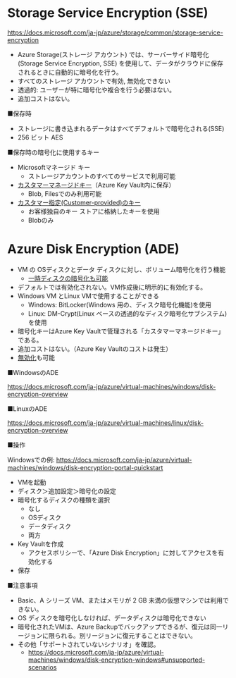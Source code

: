 # Storage Service Encryption (SSE)

https://docs.microsoft.com/ja-jp/azure/storage/common/storage-service-encryption

- Azure Storage(ストレージ アカウント) では、サーバーサイド暗号化 (Storage Service Encryption, SSE) を使用して、データがクラウドに保存されるときに自動的に暗号化を行う。
- すべてのストレージ アカウントで有効, 無効化できない
- 透過的: ユーザーが特に暗号化や複合を行う必要はない。
- 追加コストはない。

■保存時
- ストレージに書き込まれるデータはすべてデフォルトで暗号化される(SSE)
- 256 ビット AES

■保存時の暗号化に使用するキー
- Microsoftマネージド キー
  - ストレージアカウントのすべてのサービスで利用可能
- [カスタマーマネージドキー](https://docs.microsoft.com/ja-jp/azure/storage/common/customer-managed-keys-overview)（Azure Key Vault内に保存）
  - Blob, Filesでのみ利用可能
- [カスタマー指定(Customer-provided)のキー](https://docs.microsoft.com/ja-jp/azure/storage/blobs/encryption-customer-provided-keys)
  - お客様独自のキー ストアに格納したキーを使用
  - Blobのみ

# Azure Disk Encryption (ADE)

- VM の OSディスクとデータ ディスクに対し、ボリューム暗号化を行う機能
  - [一時ディスクの暗号化も可能](https://docs.microsoft.com/ja-jp/azure/virtual-machines/windows/disk-encryption-faq#windows-vm----azure-disk-encryption--------)
- デフォルトでは有効化されない。VM作成後に明示的に有効化する。
- Windows VM とLinux VMで使用することができる
  - Windows: BitLocker(Windows 用の、ディスク暗号化機能)を使用
  - Linux: DM-Crypt(Linux ベースの透過的なディスク暗号化サブシステム)を使用
- 暗号化キーはAzure Key Vaultで管理される「カスタマーマネージドキー」である。
- 追加コストはない。（Azure Key Vaultのコストは発生）
- [無効化](https://docs.microsoft.com/ja-jp/azure/virtual-machines/windows/disk-encryption-windows#disable-encryption)も可能

■WindowsのADE

https://docs.microsoft.com/ja-jp/azure/virtual-machines/windows/disk-encryption-overview

■LinuxのADE

https://docs.microsoft.com/ja-jp/azure/virtual-machines/linux/disk-encryption-overview


■操作

Windowsでの例:
https://docs.microsoft.com/ja-jp/azure/virtual-machines/windows/disk-encryption-portal-quickstart

- VMを起動
- ディスク＞追加設定＞暗号化の設定
- 暗号化するディスクの種類を選択
  - なし
  - OSディスク
  - データディスク
  - 両方
- Key Vaultを作成
  - アクセスポリシーで、「Azure Disk Encryption」に対してアクセスを有効化する
- 保存

■注意事項

- Basic、A シリーズ VM、またはメモリが 2 GB 未満の仮想マシンでは利用できない。
- OS ディスクを暗号化しなければ、データディスクは暗号化できない
- 暗号化されたVMは、Azure Backupでバックアップできるが、復元は同一リージョンに限られる。別リージョンに復元することはできない。
- その他「サポートされていないシナリオ」を確認。
  - https://docs.microsoft.com/ja-jp/azure/virtual-machines/windows/disk-encryption-windows#unsupported-scenarios
